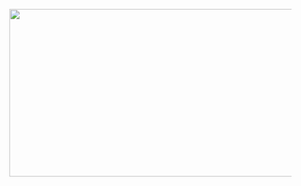 
<p align="center">
    <img width="600" height="300" src="https://miro.medium.com/max/1280/0*D83ZpjexukNKQruA.png">
</p>